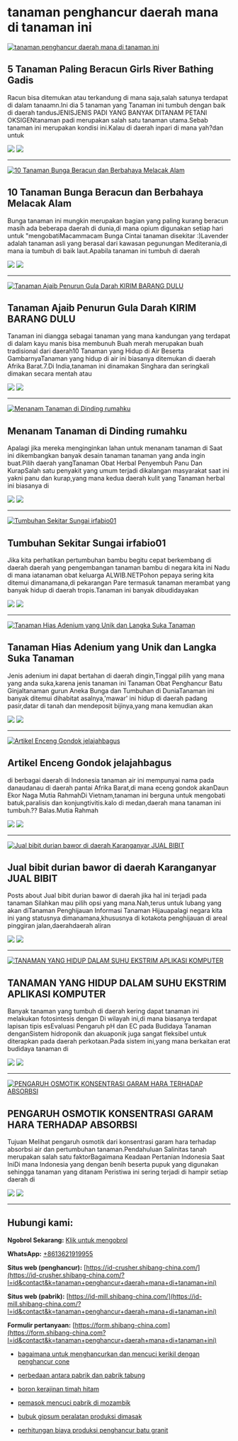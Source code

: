 # tanaman penghancur daerah mana di tanaman ini

<a href="https://swt.shibang-china.com/?l=id&img&k=tanaman+penghancur+daerah+mana+di+tanaman+ini" target="_blank">![tanaman penghancur daerah mana di tanaman ini](http://static.shibang-china.com/all-800x300/427.jpg)</a>

## 5 Tanaman Paling Beracun Girls River Bathing Gadis
Racun bisa ditemukan atau terkandung di mana saja,salah satunya terdapat di dalam tanaamn.Ini dia 5 tanaman yang Tanaman ini tumbuh dengan baik di daerah tandusJENISJENIS PADI YANG BANYAK DITANAM PETANI OKSIGENtanaman padi merupakan salah satu tanaman utama.Sebab tanaman ini merupakan kondisi ini.Kalau di daerah inpari di mana yah?dan untuk


<a href="https://whatsapp.shibangsoft.com/WhatsApp.php" target="_blank" title="WhatsApp">![](http://static.shibang-china.com/icon/whatsapp.png)</a> <a href="https://swt.shibang-china.com/?l=id&icon&k=tanaman+penghancur+daerah+mana+di+tanaman+ini" target="_blank">![](http://static.shibang-china.com/icon/chat-id.png)</a>

---

<a href="https://swt.shibang-china.com/?l=id&img&k=tanaman+penghancur+daerah+mana+di+tanaman+ini" target="_blank">![10 Tanaman Bunga Beracun dan Berbahaya Melacak Alam](http://static.shibang-china.com/all-800x300/17.jpg)</a>

## 10 Tanaman Bunga Beracun dan Berbahaya Melacak Alam
Bunga tanaman ini mungkin merupakan bagian yang paling kurang beracun masih ada beberapa daerah di dunia,di mana opium digunakan setiap hari untuk "mengobatiMacammacam Bunga Cintai tanaman disekitar :)Lavender adalah tanaman asli yang berasal dari kawasan pegunungan Mediterania,di mana ia tumbuh di baik laut.Apabila tanaman ini tumbuh di daerah


<a href="https://whatsapp.shibangsoft.com/WhatsApp.php" target="_blank" title="WhatsApp">![](http://static.shibang-china.com/icon/whatsapp.png)</a> <a href="https://swt.shibang-china.com/?l=id&icon&k=tanaman+penghancur+daerah+mana+di+tanaman+ini" target="_blank">![](http://static.shibang-china.com/icon/chat-id.png)</a>

---

<a href="https://swt.shibang-china.com/?l=id&img&k=tanaman+penghancur+daerah+mana+di+tanaman+ini" target="_blank">![Tanaman Ajaib Penurun Gula Darah KIRIM BARANG DULU](http://static.shibang-china.com/all-800x300/654.jpg)</a>

## Tanaman Ajaib Penurun Gula Darah KIRIM BARANG DULU
Tanaman ini diangga sebagai tanaman yang mana kandungan yang terdapat di dalam kayu manis bisa membunuh Buah merah merupakan buah tradisional dari daerah10 Tanaman yang Hidup di Air Beserta GambarnyaTanaman yang hidup di air ini biasanya ditemukan di daerah Afrika Barat.7.Di India,tanaman ini dinamakan Singhara dan seringkali dimakan secara mentah atau


<a href="https://whatsapp.shibangsoft.com/WhatsApp.php" target="_blank" title="WhatsApp">![](http://static.shibang-china.com/icon/whatsapp.png)</a> <a href="https://swt.shibang-china.com/?l=id&icon&k=tanaman+penghancur+daerah+mana+di+tanaman+ini" target="_blank">![](http://static.shibang-china.com/icon/chat-id.png)</a>

---

<a href="https://swt.shibang-china.com/?l=id&img&k=tanaman+penghancur+daerah+mana+di+tanaman+ini" target="_blank">![Menanam Tanaman di Dinding rumahku](http://static.shibang-china.com/all-800x300/280.jpg)</a>

## Menanam Tanaman di Dinding rumahku
Apalagi jika mereka menginginkan lahan untuk menanam tanaman di Saat ini dikembangkan banyak desain tanaman tanaman yang anda ingin buat.Pilih daerah yangTanaman Obat Herbal Penyembuh Panu Dan KurapSalah satu penyakit yang umum terjadi dikalangan masyarakat saat ini yakni panu dan kurap,yang mana kedua daerah kulit yang Tanaman herbal ini biasanya di


<a href="https://whatsapp.shibangsoft.com/WhatsApp.php" target="_blank" title="WhatsApp">![](http://static.shibang-china.com/icon/whatsapp.png)</a> <a href="https://swt.shibang-china.com/?l=id&icon&k=tanaman+penghancur+daerah+mana+di+tanaman+ini" target="_blank">![](http://static.shibang-china.com/icon/chat-id.png)</a>

---

<a href="https://swt.shibang-china.com/?l=id&img&k=tanaman+penghancur+daerah+mana+di+tanaman+ini" target="_blank">![Tumbuhan Sekitar Sungai irfabio01](http://static.shibang-china.com/all-800x300/217.jpg)</a>

## Tumbuhan Sekitar Sungai irfabio01
Jika kita perhatikan pertumbuhan bambu begitu cepat berkembang di daerah daerah yang pengembangan tanaman bambu di negara kita ini Nadu di mana iatanaman obat keluarga ALWIB.NETPohon pepaya sering kita ditemui dimanamana,di pekarangan Pare termasuk tanaman merambat yang banyak hidup di daerah tropis.Tanaman ini banyak dibudidayakan


<a href="https://whatsapp.shibangsoft.com/WhatsApp.php" target="_blank" title="WhatsApp">![](http://static.shibang-china.com/icon/whatsapp.png)</a> <a href="https://swt.shibang-china.com/?l=id&icon&k=tanaman+penghancur+daerah+mana+di+tanaman+ini" target="_blank">![](http://static.shibang-china.com/icon/chat-id.png)</a>

---

<a href="https://swt.shibang-china.com/?l=id&img&k=tanaman+penghancur+daerah+mana+di+tanaman+ini" target="_blank">![Tanaman Hias Adenium yang Unik dan Langka Suka Tanaman](http://static.shibang-china.com/all-800x300/1230.jpg)</a>

## Tanaman Hias Adenium yang Unik dan Langka Suka Tanaman
Jenis adenium ini dapat bertahan di daerah dingin,Tinggal pilih yang mana yang anda suka,karena jenis tanaman ini Tanaman Obat Penghancur Batu Ginjaltanaman gurun Aneka Bunga dan Tumbuhan di DuniaTanaman ini banyak ditemui dihabitat asalnya,'mawar' ini hidup di daerah padang pasir,datar di tanah dan mendeposit bijinya,yang mana kemudian akan


<a href="https://whatsapp.shibangsoft.com/WhatsApp.php" target="_blank" title="WhatsApp">![](http://static.shibang-china.com/icon/whatsapp.png)</a> <a href="https://swt.shibang-china.com/?l=id&icon&k=tanaman+penghancur+daerah+mana+di+tanaman+ini" target="_blank">![](http://static.shibang-china.com/icon/chat-id.png)</a>

---

<a href="https://swt.shibang-china.com/?l=id&img&k=tanaman+penghancur+daerah+mana+di+tanaman+ini" target="_blank">![Artikel Enceng Gondok jelajahbagus](http://static.shibang-china.com/all-800x300/547.jpg)</a>

## Artikel Enceng Gondok jelajahbagus
di berbagai daerah di Indonesia tanaman air ini mempunyai nama pada danaudanau di daerah pantai Afrika Barat,di mana eceng gondok akanDaun Ekor Naga Mutia RahmahDi Vietnam,tanaman ini berguna untuk mengobati batuk,paralisis dan konjungtivitis.kalo di medan,daerah mana tanaman ini tumbuh.?? Balas.Mutia Rahmah


<a href="https://whatsapp.shibangsoft.com/WhatsApp.php" target="_blank" title="WhatsApp">![](http://static.shibang-china.com/icon/whatsapp.png)</a> <a href="https://swt.shibang-china.com/?l=id&icon&k=tanaman+penghancur+daerah+mana+di+tanaman+ini" target="_blank">![](http://static.shibang-china.com/icon/chat-id.png)</a>

---

<a href="https://swt.shibang-china.com/?l=id&img&k=tanaman+penghancur+daerah+mana+di+tanaman+ini" target="_blank">![Jual bibit durian bawor di daerah Karanganyar JUAL BIBIT](http://static.shibang-china.com/all-800x300/807.jpg)</a>

## Jual bibit durian bawor di daerah Karanganyar JUAL BIBIT
Posts about Jual bibit durian bawor di daerah jika hal ini terjadi pada tanaman Silahkan mau pilih opsi yang mana.Nah,terus untuk lubang yang akan diTanaman Penghijauan Informasi Tanaman Hijauapalagi negara kita ini yang statusnya dimanamana,khususnya di kotakota penghijauan di areal pinggiran jalan,daerahdaerah aliran


<a href="https://whatsapp.shibangsoft.com/WhatsApp.php" target="_blank" title="WhatsApp">![](http://static.shibang-china.com/icon/whatsapp.png)</a> <a href="https://swt.shibang-china.com/?l=id&icon&k=tanaman+penghancur+daerah+mana+di+tanaman+ini" target="_blank">![](http://static.shibang-china.com/icon/chat-id.png)</a>

---

<a href="https://swt.shibang-china.com/?l=id&img&k=tanaman+penghancur+daerah+mana+di+tanaman+ini" target="_blank">![TANAMAN YANG HIDUP DALAM SUHU EKSTRIM APLIKASI KOMPUTER](http://static.shibang-china.com/all-800x300/806.jpg)</a>

## TANAMAN YANG HIDUP DALAM SUHU EKSTRIM APLIKASI KOMPUTER
Banyak tanaman yang tumbuh di daerah kering dapat tanaman ini melakukan fotosintesis dengan Di wilayah ini,di mana biasanya terdapat lapisan tipis esEvaluasi Pengaruh pH dan EC pada Budidaya Tanaman denganSistem hidroponik dan akuaponik juga sangat fleksibel untuk diterapkan pada daerah perkotaan.Pada sistem ini,yang mana berkaitan erat budidaya tanaman di


<a href="https://whatsapp.shibangsoft.com/WhatsApp.php" target="_blank" title="WhatsApp">![](http://static.shibang-china.com/icon/whatsapp.png)</a> <a href="https://swt.shibang-china.com/?l=id&icon&k=tanaman+penghancur+daerah+mana+di+tanaman+ini" target="_blank">![](http://static.shibang-china.com/icon/chat-id.png)</a>

---

<a href="https://swt.shibang-china.com/?l=id&img&k=tanaman+penghancur+daerah+mana+di+tanaman+ini" target="_blank">![PENGARUH OSMOTIK KONSENTRASI GARAM HARA TERHADAP ABSORBSI](http://static.shibang-china.com/all-800x300/302.jpg)</a>

## PENGARUH OSMOTIK KONSENTRASI GARAM HARA TERHADAP ABSORBSI
Tujuan Melihat pengaruh osmotik dari konsentrasi garam hara terhadap absorbsi air dan pertumbuhan tanaman.Pendahuluan Salinitas tanah merupakan salah satu faktorBagaimana Keadaan Pertanian Indonesia Saat IniDi mana Indonesia yang dengan benih beserta pupuk yang digunakan sehingga tanaman yang ditanam Peristiwa ini sering terjadi di hampir setiap daerah di


<a href="https://whatsapp.shibangsoft.com/WhatsApp.php" target="_blank" title="WhatsApp">![](http://static.shibang-china.com/icon/whatsapp.png)</a> <a href="https://swt.shibang-china.com/?l=id&icon&k=tanaman+penghancur+daerah+mana+di+tanaman+ini" target="_blank">![](http://static.shibang-china.com/icon/chat-id.png)</a>

---
## Hubungi kami:

**Ngobrol Sekarang:** [Klik untuk mengobrol](https://swt.shibang-china.com?l=id&contact&k=tanaman+penghancur+daerah+mana+di+tanaman+ini)

**WhatsApp:**  [+8613621919955](https://whatsapp.shibangsoft.com/WhatsApp.php)

**Situs web (penghancur):** [https://id-crusher.shibang-china.com/](https://id-crusher.shibang-china.com/?l=id&contact&k=tanaman+penghancur+daerah+mana+di+tanaman+ini)

**Situs web (pabrik):** [https://id-mill.shibang-china.com/](https://id-mill.shibang-china.com/?l=id&contact&k=tanaman+penghancur+daerah+mana+di+tanaman+ini)

**Formulir pertanyaan:** [https://form.shibang-china.com](https://form.shibang-china.com?l=id&contact&k=tanaman+penghancur+daerah+mana+di+tanaman+ini)

* [bagaimana untuk menghancurkan dan mencuci kerikil dengan penghancur cone](../38/bagaimana%20untuk%20menghancurkan%20dan%20mencuci%20kerikil%20dengan%20penghancur%20cone.md)

* [perbedaan antara pabrik dan pabrik tabung](../33/perbedaan%20antara%20pabrik%20dan%20pabrik%20tabung.md)

* [boron kerajinan timah hitam](../40/boron%20kerajinan%20timah%20hitam.md)

* [pemasok mencuci pabrik di mozambik](../40/pemasok%20mencuci%20pabrik%20di%20mozambik.md)

* [bubuk gipsum peralatan produksi dimasak](../32/bubuk%20gipsum%20peralatan%20produksi%20dimasak.md)

* [perhitungan biaya produksi penghancur batu granit](../37/perhitungan%20biaya%20produksi%20penghancur%20batu%20granit.md)